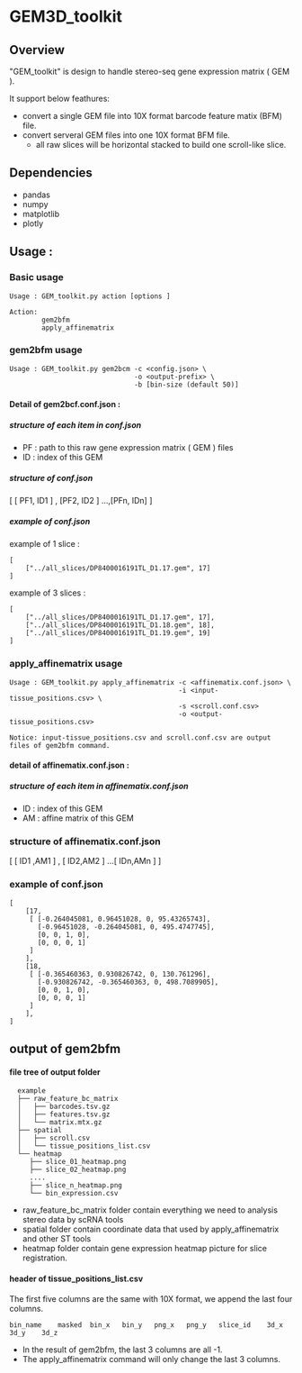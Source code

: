 # GEM3D_toolkit

## Overview

"GEM_toolkit" is design to handle stereo-seq gene expression matrix ( GEM ).

It support below feathures:

* convert a single GEM file into 10X format barcode feature matix (BFM)  file.
* convert serveral GEM files into one 10X format BFM file.
    * all raw slices will be horizontal stacked to build one scroll-like slice.

## Dependencies

* pandas
* numpy
* matplotlib
* plotly

## Usage :

### Basic usage

```
Usage : GEM_toolkit.py action [options ]

Action:
        gem2bfm
        apply_affinematrix

```

### gem2bfm usage

```
Usage : GEM_toolkit.py gem2bcm -c <config.json> \
                               -o <output-prefix> \
                               -b [bin-size (default 50)]
```

#### Detail of gem2bcf.conf.json :

##### structure of each item in conf.json

* PF : path to this raw gene expression matrix ( GEM ) files
* ID : index of this GEM

##### structure of conf.json

[ [ PF1, ID1 ] , [PF2, ID2 ] ...,[PFn, IDn] ]

##### example of conf.json

example of 1 slice :

```
[
    ["../all_slices/DP8400016191TL_D1.17.gem", 17]
]
```

example of 3 slices :

```
[
    ["../all_slices/DP8400016191TL_D1.17.gem", 17],
    ["../all_slices/DP8400016191TL_D1.18.gem", 18],
    ["../all_slices/DP8400016191TL_D1.19.gem", 19]
]
```

### apply_affinematrix usage

```
Usage : GEM_toolkit.py apply_affinematrix -c <affinematix.conf.json> \
                                          -i <input-tissue_positions.csv> \
                                          -s <scroll.conf.csv>
                                          -o <output-tissue_positions.csv>

Notice: input-tissue_positions.csv and scroll.conf.csv are output files of gem2bfm command.

```
#### detail of affinematix.conf.json :

##### structure of each item in affinematix.conf.json

* ID : index of this GEM
* AM : affine matrix of this GEM

### structure of affinematix.conf.json

[ [ ID1 ,AM1 ] , [ ID2,AM2 ] ...[ IDn,AMn ] ]

### example of conf.json

```
[
    [17,
     [ [-0.264045081, 0.96451028, 0, 95.43265743],
       [-0.96451028, -0.264045081, 0, 495.4747745],
       [0, 0, 1, 0], 
       [0, 0, 0, 1]
     ]
    ],
    [18,
     [ [-0.365460363, 0.930826742, 0, 130.761296],
       [-0.930826742, -0.365460363, 0, 498.7089905],
       [0, 0, 1, 0],
       [0, 0, 0, 1]
     ]
    ],
]
```

## output of gem2bfm

#### file tree of output folder

```
  example
  ├── raw_feature_bc_matrix
  │   ├── barcodes.tsv.gz
  │   ├── features.tsv.gz
  │   └── matrix.mtx.gz
  ├── spatial
  │   ├── scroll.csv
  │   └── tissue_positions_list.csv
  └── heatmap
     ├── slice_01_heatmap.png
     ├── slice_02_heatmap.png
     ....
     ├── slice_n_heatmap.png
     └── bin_expression.csv
```

* raw_feature_bc_matrix folder contain everything we need to analysis stereo data by scRNA tools
* spatial folder contain coordinate data that used by apply_affinematrix and other ST tools
* heatmap folder contain gene expression heatmap picture for slice registration.

#### header of tissue_positions_list.csv

The first five columns are the same with 10X format, we append the last four columns.

```
bin_name    masked  bin_x   bin_y   png_x   png_y   slice_id    3d_x    3d_y    3d_z
```

* In the result of gem2bfm, the last 3 columns are all -1.
* The apply_affinematrix command will only change the last 3 columns.


